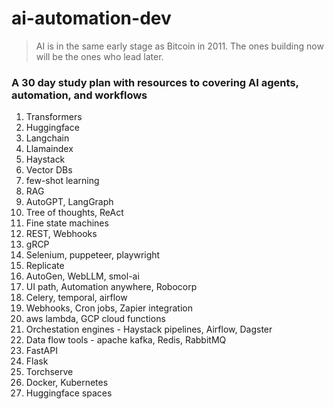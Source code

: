# ai-automation-dev

> AI is in the same early stage as Bitcoin in 2011. The ones building now will be the ones who lead later.

### A 30 day study plan with resources to covering AI agents, automation, and workflows
1. Transformers
2. Huggingface
3. Langchain
4. Llamaindex
5. Haystack
6. Vector DBs
7. few-shot learning
8. RAG
9. AutoGPT, LangGraph
10. Tree of thoughts, ReAct
11. Fine state machines
12. REST, Webhooks
13. gRCP
14. Selenium, puppeteer, playwright
15. Replicate
16. AutoGen, WebLLM, smol-ai
17. UI path, Automation anywhere, Robocorp
18. Celery, temporal, airflow
19. Webhooks, Cron jobs, Zapier integration
20. aws lambda, GCP cloud functions
21. Orchestation engines - Haystack pipelines, Airflow, Dagster
22. Data flow tools - apache kafka, Redis, RabbitMQ
23. FastAPI
24. Flask
25. Torchserve
26. Docker, Kubernetes
27. Huggingface spaces 
    
